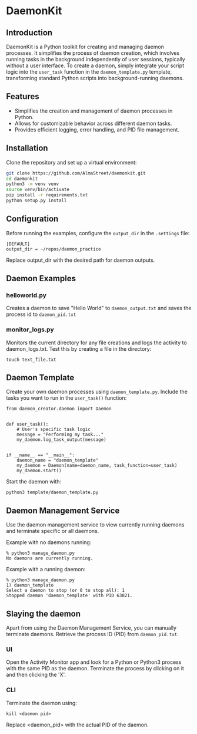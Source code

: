 # DaemonKit

## Introduction
DaemonKit is a Python toolkit for creating and managing daemon processes. It simplifies the process of daemon creation, which involves running tasks in the background independently of user sessions, typically without a user interface. To create a daemon, simply integrate your script logic into the `user_task` function in the `daemon_template.py` template, transforming standard Python scripts into background-running daemons.

## Features
- Simplifies the creation and management of daemon processes in Python.
- Allows for customizable behavior across different daemon tasks.
- Provides efficient logging, error handling, and PID file management.


## Installation
Clone the repository and set up a virtual environment:

```bash
git clone https://github.com/AlmaStreet/daemonkit.git
cd daemonkit
python3 -m venv venv
source venv/bin/activate
pip install -r requirements.txt
python setup.py install
```

## Configuration
Before running the examples, configure the `output_dir` in the `.settings` file:
```
[DEFAULT]
output_dir = ~/repos/daemon_practice
```
Replace output_dir with the desired path for daemon outputs.


## Daemon Examples
### helloworld.py
Creates a daemon to save "Hello World" to `daemon_output.txt` and saves the process id to `daemon_pid.txt`
### monitor_logs.py
Monitors the current directory for any file creations and logs the activity to daemon_logs.txt. Test this by creating a file in the directory:
```
touch text_file.txt
```

## Daemon Template
Create your own daemon processes using `daemon_template.py`. Include the tasks you want to run in the `user_task()` function:
```
from daemon_creator.daemon import Daemon


def user_task():
    # User's specific task logic
    message = "Performing my task..."
    my_daemon.log_task_output(message)


if __name__ == "__main__":
    daemon_name = "daemon_template"
    my_daemon = Daemon(name=daemon_name, task_function=user_task)
    my_daemon.start()

```

Start the daemon with:
```
python3 template/daemon_template.py
```

## Daemon Management Service
Use the daemon management service to view currently running daemons and terminate specific or all daemons.

Example with no daemons running:
```
% python3 manage_daemon.py                                  
No daemons are currently running.
```

Example with a running daemon:
```
% python3 manage_daemon.py                
1) daemon_template
Select a daemon to stop (or 0 to stop all): 1
Stopped daemon 'daemon_template' with PID 63821.
```

## Slaying the daemon
Apart from using the Daemon Management Service, you can manually terminate daemons. Retrieve the process ID (PID) from `daemon_pid.txt`.
### UI
Open the Activity Monitor app and look for a Python or Python3 process with the same PID as the daemon. Terminate the process by clicking on it and then clicking the 'X'.
### CLI
Terminate the daemon using:
```
kill <daemon pid>
```
Replace <daemon_pid> with the actual PID of the daemon.